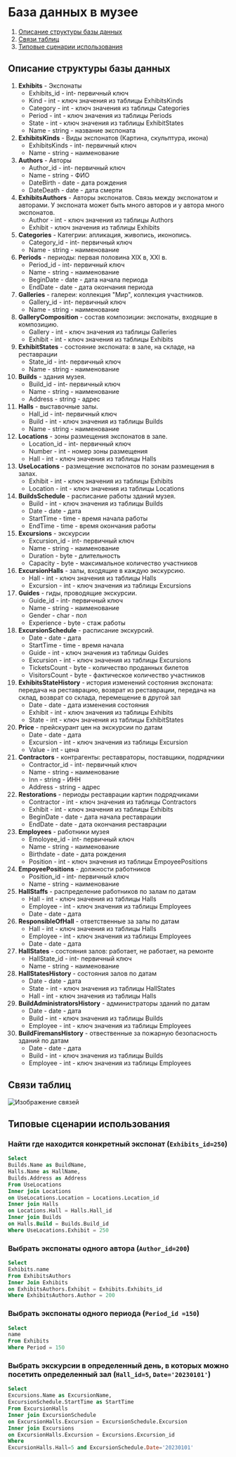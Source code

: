 # База данных в музее

1. [Описание структуры базы данных](#structure)
2. [Связи таблиц](#tablerelations)
3. [Типовые сценарии использования](#scenarios)

## Описание структуры базы данных<a name="structure"></a>

1. **Exhibits** - Экспонаты
    - Exhibits_id - int- первичный ключ
    - Kind - int - ключ значения из таблицы ExhibitsKinds
    - Category - int - ключ значения из таблицы Categories
    - Period - int - ключ значения из таблицы Periods
    - State - int - ключ значения из таблицы ExhibitStates
    - Name - string - название экспоната
2. **ExhibitsKinds** - Виды экспонатов (Картина, скульптура, икона)
    - ExhibitsKinds - int- первичный ключ
    - Name - string - наименование 
3. **Authors** - Авторы
    - Author_id - int- первичный ключ
    - Name - string - ФИО
    - DateBirth - date - дата рождения
    - DateDeath - date - дата смерти
4. **ExhibitsAuthors** - Авторы экспонатов. Связь между экспонатом и авторами. У экспоната может быть много авторов и у автора много экспонатов.
    - Author - int - ключ значения из таблицы Authors
    - Exhibit - ключ значения из таблицы Exhibits
5. **Categories** - Категрии: апликация, живопись, иконопись.
    - Category_id - int- первичный ключ
    - Name - string - наименование
6. **Periods** - периоды: первая половина XIX в, XXI в.
    - Period_id - int- первичный ключ 
    - Name - string - наименование 
    - BeginDate - date - дата начала периода 
    - EndDate - date - дата окончания периода 
7. **Galleries** - галереи: коллекция "Мир", коллекция участников.
    - Gallery_id - int- первичный ключ
    - Name - string - наименование 
8. **GalleryComposition** - состав композиции: экспонаты, входящие в композицию.
    - Gallery - int - ключ значения из таблицы Galleries
    - Exhibit - int - ключ значения из таблицы Exhibits
9. **ExhibitStates** - состояние экспоната: в зале, на складе, на реставрации
    - State_id - int- первичный ключ
    - Name - string - наименование 
10. **Builds** - здания музея.
    - Build_id - int- первичный ключ 
    - Name - string - наименование 
    - Address - string - адрес  
11. **Halls** - выставочные залы.
    - Hall_id - int- первичный ключ 
    - Build - int - ключ значения из таблицы Builds
    - Name - string - наименование
12. **Locations** - зоны размещения экспонатов в зале.
    - Location_id - int- первичный ключ 
    - Number - int - номер зоны размещения
    - Hall - int - ключ значения из таблицы Halls
13. **UseLocations** - размещение экспонатов по зонам размещения в залах.
    - Exhibit - int - ключ значения из таблицы Exhibits
    - Location - int - ключ значения из таблицы Locations
14. **BuildsSchedule** - расписание работы зданий музея.
    - Build - int - ключ значения из таблицы Builds
    - Date - date - дата
    - StartTime - time - время начала работы
    - EndTime - time - время окончания работы
15. **Excursions** - экскурсии
    - Excursion_id - int- первичный ключ 
    - Name - string - наименование 
    - Duration - byte - длительность
    - Capacity - byte - максимальное количество участников
16. **ExcursionHalls** - залы, входящие в каждую экскурсию.
    - Hall - int - ключ значения из таблицы Halls
    - Excursion - int - ключ значения из таблицы Excursions
17. **Guides** - гиды, проводящие экскурсии.
    - Guide_id - int- первичный ключ
    - Name - string - наименование 
    - Gender - char - пол 
    - Experience - byte - стаж работы
18. **ExcursionSchedule** - расписание экскурсий.
    - Date - date - дата
    - StartTime - time - время начала 
    - Guide - int - ключ значения из таблицы Guides
    - Excursion - int - ключ значения из таблицы Excursions
    - TicketsCount - byte - количество проданных билетов 
    - VisitorsCount - byte - фактическое количество участников
19. **ExhibitsStateHistory** - история изменений состояния экспоната: передача на реставрацию, возврат из реставрации, передача на склад, возврат со склада, перемещение в другой зал
    - Date - date - дата изменения состояния
    - Exhibit - int - ключ значения из таблицы Exhibits
    - State - int - ключ значения из таблицы ExhibitStates
20. **Price** - прейскурант цен на экскурсии по датам
    - Date - date - дата
    - Excursion - int - ключ значения из таблицы Excursion
    - Value - int - цена
21. **Contractors** - контрагенты: реставраторы, поставщики, подрядчики
    - Contractor_id - int- первичный ключ 
    - Name - string - наименование 
    - Inn - string - ИНН
    - Address - string - адрес
22. **Restorations** - периоды реставрации картин подрядчиками
    - Contractor - int - ключ значения из таблицы Contractors
    - Exhibit - int - ключ значения из таблицы Exhibits
    - BeginDate - date - дата начала реставрации
    - EndDate - date - дата окончания реставрации
23. **Employees** - работники музея
    - Emoloyee_id - int- первичный ключ 
    - Name - string - наименование 
    - Birthdate - date - дата рождения
    - Position - int - ключ значения из таблицы EmpoyeePositions
24. **EmpoyeePositions** - должности работников
    - Position_id - int- первичный ключ 
    - Name - string - наименование 
25. **HallStaffs** - распределение работников по залам по датам
    - Hall - int - ключ значения из таблицы Halls
    - Employee - int - ключ значения из таблицы Employees
    - Date - date - дата
26. **ResponsibleOfHall** - ответственные за залы по датам
    - Hall - int - ключ значения из таблицы Halls
    - Employee - int - ключ значения из таблицы Employees
    - Date - date - дата 
26. **HallStates** - состояния залов: работает, не работает, на ремонте
    - HallState_id - int- первичный ключ 
    - Name - string - наименование 
27. **HallStatesHistory** - состояния залов по датам
    - Date - date - дата 
    - State - int - ключ значения из таблицы HallStates
    - Hall - int - ключ значения из таблицы Halls
29. **BuildAdministratorsHistory** - администраторы зданий по датам
    - Date - date - дата 
    - Build - int - ключ значения из таблицы Builds
    - Employee - int - ключ значения из таблицы Employees
30. **BuildFiremansHistory** - отвественные за пожарную безопасность зданий по датам
    - Date - date - дата 
    - Build - int - ключ значения из таблицы Builds
    - Employee - int - ключ значения из таблицы Employees

## Связи таблиц <a name="tablerelations"></a>

![Изображение связей](DBinMuseum.jpg)

## Типовые сценарии использования <a name="scenarios"></a>

### Найти где находится конкретный экспонат (`Exhibits_id=250`)
```sql
Select
Builds.Name as BuildName,
Halls.Name as HallName,
Builds.Address as Address
From UseLocations
Inner join Locations
on UseLocations.Location = Locations.Location_id
Inner join Halls
on Locations.Hall = Halls.Hall_id
Inner join Builds
on Halls.Build = Builds.Build_id 
Where UseLocations.Exhibit = 250
```
### Выбрать экспонаты одного автора (`Author_id=200`)

```sql
Select
Exhibits.name
From ExhibitsAuthors
Inner Join Exhibits
on ExhibitsAuthors.Exhibit = Exhibits.Exhibits_id 
Where ExhibitsAuthors.Author = 200
```

### Выбрать экспонаты одного периода (`Period_id =150`)
```sql
Select
name
From Exhibits
Where Period = 150
```
### Выбрать экскурсии в определенный день, в которых можно посетить определенный зал (`Hall_id=5`, `Date='20230101'`)
```sql
Select
Excursions.Name as ExcursionName,
ExcursionSchedule.StartTime as StartTime
From ExcursionHalls
Inner join ExcursionSchedule
on ExcursionHalls.Excursion = ExcursionSchedule.Excursion
Inner join Excursions
on ExcursionHalls.Excursion = Excursions.Excursion_id 
Where
ExcursionHalls.Hall=5 and ExcursionSchedule.Date='20230101'
```
